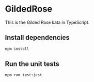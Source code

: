 # GildedRose

This is the Gilded Rose kata in TypeScript.

## Install dependencies

```sh
npm install
```

## Run the unit tests

```sh
npm run test:jest
```